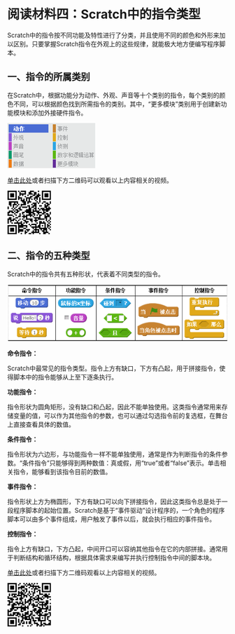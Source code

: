 # 阅读材料四：Scratch中的指令类型

Scratch中的指令按不同功能及特性进行了分类，并且使用不同的颜色和外形来加以区别。只要掌握Scratch指令在外观上的这些规律，就能极大地方便编写程序脚本。

## 一、指令的所属类别

在Scratch中，根据功能分为动作、外观、声音等十个类别的指令，每个类别的颜色不同，可以根据颜色找到所需指令的类别。其中，“更多模块”类别用于创建新功能模块和添加外接硬件指令。

![](../../.gitbook/assets/scratch14-1.png)

[单击此处](http://haohaodada.com/video/a21401.php)或者扫描下方二维码可以观看以上内容相关的视频。

![](../../.gitbook/assets/a21401.png)

## 二、指令的五种类型

Scratch中的指令共有五种形状，代表着不同类型的指令。

![](../../.gitbook/assets/scratch14-2.png)

**命令指令：**

Scratch中最常见的指令类型。指令上方有缺口，下方有凸起，用于拼接指令，使得脚本中的指令能够从上至下逐条执行。

**功能指令：**

指令形状为圆角矩形，没有缺口和凸起，因此不能单独使用。这类指令通常用来存储变量的值，可以作为其他指令的参数，也可以通过勾选指令前的复选框，在舞台上直接查看具体的数值。

**条件指令：**

指令形状为六边形，与功能指令一样不能单独使用，通常是作为判断指令的条件参数。“条件指令”只能够得到两种数值：真或假，用“true”或者“false”表示。单击相关指令，能够看到该指令目前的数值。

**事件指令：**

指令形状上方为椭圆形，下方有缺口可以向下拼接指令，因此这类指令总是处于一段程序脚本的起始位置。Scratch是基于“事件驱动”设计程序的，一个角色的程序脚本可以由多个事件组成，用户触发了事件以后，就会执行相应的事件指令。

**控制指令：**

​ 指令上方有缺口，下方凸起，中间开口可以容纳其他指令在它的内部拼接。通常用于判断结构和循环结构，根据具体需求来编写并执行控制指令中间的脚本块。

[单击此处](http://haohaodada.com/video/a21402.php)或者扫描下方二维码观看以上内容相关的视频。

![](../../.gitbook/assets/a21402.png)

